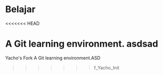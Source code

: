 # **Belajar**
<<<<<<< HEAD

A Git learning environment. asdsad
=======
Yacho's Fork
A Git learning environment.ASD
>>>>>>> f_Yacho_Init

